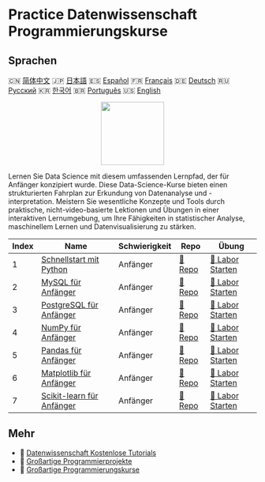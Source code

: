 # Practice Datenwissenschaft Programmierungskurse

## Sprachen

🇨🇳 [简体中文](README_zh.md) 🇯🇵 [日本語](README_ja.md) 🇪🇸 [Español](README_es.md) 🇫🇷 [Français](README_fr.md) 🇩🇪 [Deutsch](README_de.md) 🇷🇺 [Русский](README_ru.md) 🇰🇷 [한국어](README_ko.md) 🇧🇷 [Português](README_pt.md) 🇺🇸 [English](README.md) 

<div align="center">
<img width="128px" src="https://file.labex.io/path/Ctx67nWJaNg4.png">
</div>

Lernen Sie Data Science mit diesem umfassenden Lernpfad, der für Anfänger konzipiert wurde. Diese Data-Science-Kurse bieten einen strukturierten Fahrplan zur Erkundung von Datenanalyse und -interpretation. Meistern Sie wesentliche Konzepte und Tools durch praktische, nicht-video-basierte Lektionen und Übungen in einer interaktiven Lernumgebung, um Ihre Fähigkeiten in statistischer Analyse, maschinellem Lernen und Datenvisualisierung zu stärken.

|   Index | Name                                                                                | Schwierigkeit   | Repo                                                                | Übung                                                                      |
|---------|-------------------------------------------------------------------------------------|-----------------|---------------------------------------------------------------------|----------------------------------------------------------------------------|
|       1 | [Schnellstart mit Python](https://labex.io/de/courses/quick-start-with-python)      | Anfänger        | [🔗 Repo](https://github.com/labex-labs/quick-start-with-python)    | [🚀 Labor Starten](https://labex.io/de/courses/quick-start-with-python)    |
|       2 | [MySQL für Anfänger](https://labex.io/de/courses/mysql-for-beginners)               | Anfänger        | [🔗 Repo](https://github.com/labex-labs/mysql-for-beginners)        | [🚀 Labor Starten](https://labex.io/de/courses/mysql-for-beginners)        |
|       3 | [PostgreSQL für Anfänger](https://labex.io/de/courses/postgresql-for-beginners)     | Anfänger        | [🔗 Repo](https://github.com/labex-labs/postgresql-for-beginners)   | [🚀 Labor Starten](https://labex.io/de/courses/postgresql-for-beginners)   |
|       4 | [NumPy für Anfänger](https://labex.io/de/courses/numpy-for-beginners)               | Anfänger        | [🔗 Repo](https://github.com/labex-labs/numpy-for-beginners)        | [🚀 Labor Starten](https://labex.io/de/courses/numpy-for-beginners)        |
|       5 | [Pandas für Anfänger](https://labex.io/de/courses/pandas-for-beginners)             | Anfänger        | [🔗 Repo](https://github.com/labex-labs/pandas-for-beginners)       | [🚀 Labor Starten](https://labex.io/de/courses/pandas-for-beginners)       |
|       6 | [Matplotlib für Anfänger](https://labex.io/de/courses/matplotlib-for-beginners)     | Anfänger        | [🔗 Repo](https://github.com/labex-labs/matplotlib-for-beginners)   | [🚀 Labor Starten](https://labex.io/de/courses/matplotlib-for-beginners)   |
|       7 | [Scikit-learn für Anfänger](https://labex.io/de/courses/scikit-learn-for-beginners) | Anfänger        | [🔗 Repo](https://github.com/labex-labs/scikit-learn-for-beginners) | [🚀 Labor Starten](https://labex.io/de/courses/scikit-learn-for-beginners) |

## Mehr

- 🔗 [Datenwissenschaft Kostenlose Tutorials](https://github.com/labex-labs/data-science-free-tutorials)
- 🔗 [Großartige Programmierprojekte](https://github.com/labex-labs/awesome-programming-projects)
- 🔗 [Großartige Programmierungskurse](https://github.com/labex-labs/awesome-programming-courses)

